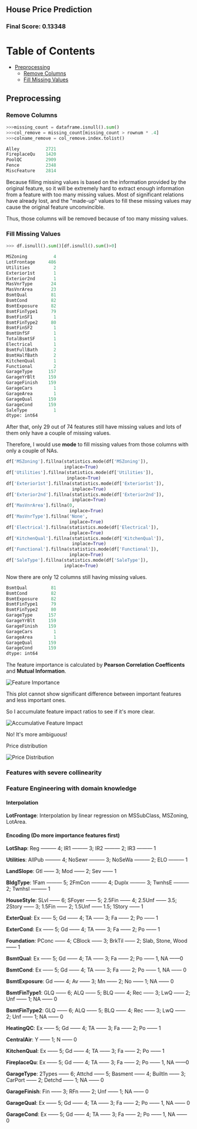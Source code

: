 ## House Price Prediction

### Final Score: 0.13348 

# Table of Contents

* [Preprocessing](#preprocessing)
  * [Remove Columns](#Example)
  * [Fill Missing Values](#fillnas)



## Preprocessing

### Remove Columns 

```python
>>>missing_count = dataframe.isnull().sum()
>>>col_remove = missing_count[missing_count > rownum * .4]
>>>colname_remove = col_remove.index.tolist()

Alley          2721
FireplaceQu    1420
PoolQC         2909
Fence          2348
MiscFeature    2814
```

Because filling missing values is based on the information provided by the original feature, so it will be extremely hard to extract enough information from a feature with too many missing values. Most of significant relations have already lost, and the "made-up" values to fill these missing values may cause the original feature unconvincible. 

Thus, those columns will be removed because of too many missing values.



###  Fill Missing Values

```python
>>> df.isnull().sum()[df.isnull().sum()>0]

MSZoning          4
LotFrontage     486
Utilities         2
Exterior1st       1
Exterior2nd       1
MasVnrType       24
MasVnrArea       23
BsmtQual         81
BsmtCond         82
BsmtExposure     82
BsmtFinType1     79
BsmtFinSF1        1
BsmtFinType2     80
BsmtFinSF2        1
BsmtUnfSF         1
TotalBsmtSF       1
Electrical        1
BsmtFullBath      2
BsmtHalfBath      2
KitchenQual       1
Functional        2
GarageType      157
GarageYrBlt     159
GarageFinish    159
GarageCars        1
GarageArea        1
GarageQual      159
GarageCond      159
SaleType          1
dtype: int64
```

After that, only 29 out of 74 features still have missing values and lots of them only have a couple of missing values.

Therefore, I would use **mode** to fill missing values from those columns with only a couple of NAs. 

```python
df['MSZoning'].fillna(statistics.mode(df['MSZoning']),
                      inplace=True)
df['Utilities'].fillna(statistics.mode(df['Utilities']),
                       inplace=True)
df['Exterior1st'].fillna(statistics.mode(df['Exterior1st']),
                         inplace=True)
df['Exterior2nd'].fillna(statistics.mode(df['Exterior2nd']),
                         inplace=True)
df['MasVnrArea'].fillna(0,
                        inplace=True)
df['MasVnrType'].fillna('None',
                        inplace=True)
df['Electrical'].fillna(statistics.mode(df['Electrical']), 
                        inplace=True)
df['KitchenQual'].fillna(statistics.mode(df['KitchenQual']), 
                         inplace=True)
df['Functional'].fillna(statistics.mode(df['Functional']), 
                        inplace=True)
df['SaleType'].fillna(statistics.mode(df['SaleType']), 
                      inplace=True)
```



Now there are only 12 columns still having missing values. 

```python
BsmtQual         81
BsmtCond         82
BsmtExposure     82
BsmtFinType1     79
BsmtFinType2     80
GarageType      157
GarageYrBlt     159
GarageFinish    159
GarageCars        1
GarageArea        1
GarageQual      159
GarageCond      159
dtype: int64
```











The feature importance is calculated by **Pearson Correlation Coefficents** and **Mutual Information**.

![Feature Importance](plots/feature_impact.png)





This plot cannot show significant difference between important features and less important ones. 

So I accumulate feature impact ratios to see if it's more clear.

![Accumulative Feature Impact](plots/accum_feature_impact.png)

No! It's more ambiguous!



Price distribution

![Price Distribution](plots/price_distribution.png)



### Features with severe collinearity





### Feature Engineering with domain knowledge

#### Interpolation

**LotFrontage**: Interpolation by linear regression on MSSubClass, MSZoning, LotArea.



#### Encoding (Do more importance features first)

**LotShap**: Reg ——— 4; IR1 ——— 3; IR2 ——— 2; IR3 ——— 1

**Utilities**: AllPub ——— 4; NoSewr ——— 3; NoSeWa ——— 2; ELO ——— 1

**LandSlope**: Gtl —— 3; Mod —— 2; Sev —— 1

**BldgType**: 1Fam ——— 5; 2FmCon ——— 4; Duplx ——— 3; TwnhsE ——— 2; TwnhsI ——— 1

**HouseStyle**: SLvl —— 6; SFoyer —— 5; 2.5Fin —— 4; 2.5Unf —— 3.5; 2Story —— 3; 1.5Fin —— 2; 1.5Unf —— 1.5; 1Story —— 1

**ExterQual**: Ex —— 5; Gd —— 4; TA —— 3; Fa —— 2; Po —— 1

**ExterCond**: Ex —— 5; Gd —— 4; TA —— 3; Fa —— 2; Po —— 1

**Foundation**: PConc —— 4; CBlock —— 3; BrkTil —— 2; Slab, Stone, Wood —— 1

**BsmtQual**: Ex —— 5; Gd —— 4; TA —— 3; Fa —— 2; Po —— 1, NA ——0

**BsmtCond**: Ex —— 5; Gd —— 4; TA —— 3; Fa —— 2; Po —— 1, NA —— 0

**BsmtExposure**: Gd —— 4; Av —— 3; Mn —— 2; No —— 1; NA —— 0

**BsmtFinType1**: GLQ —— 6; ALQ —— 5; BLQ —— 4; Rec —— 3; LwQ —— 2; Unf —— 1; NA —— 0

**BsmtFinType2**: GLQ —— 6; ALQ —— 5; BLQ —— 4; Rec —— 3; LwQ —— 2; Unf —— 1; NA —— 0

**HeatingQC**: Ex —— 5; Gd —— 4; TA —— 3; Fa —— 2; Po —— 1

**CentralAir**: Y —— 1; N —— 0

**KitchenQual**: Ex —— 5; Gd —— 4; TA —— 3; Fa —— 2; Po —— 1

**FireplaceQu**: Ex —— 5; Gd —— 4; TA —— 3; Fa —— 2; Po —— 1, NA ——0

**GarageType**: 2Types —— 6; Attchd —— 5; Basment —— 4; BuiltIn —— 3; CarPort —— 2; Detchd —— 1; NA —— 0

**GarageFinish**: Fin —— 3; RFn —— 2; Unf —— 1; NA —— 0

**GarageQual**: Ex —— 5; Gd —— 4; TA —— 3; Fa —— 2; Po —— 1, NA —— 0

**GarageCond**: Ex —— 5; Gd —— 4; TA —— 3; Fa —— 2; Po —— 1, NA —— 0

